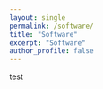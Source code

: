 ```yaml
---
layout: single
permalink: /software/
title: "Software"
excerpt: "Software"
author_profile: false
---
```



test
